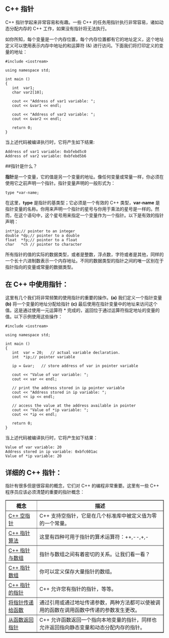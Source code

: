 ## C++ 指针

C++ 指针学起来非常容易和有趣。一些 C++ 的任务用指针执行非常容易，诸如动态分配内存的 C++ 工作，如果没有指针将无法执行。  

如你所知，每个变量是一个内存位置，每个内存位置都有它的地址定义，这个地址定义可以使用表示内存中地址的和运算符 (&) 进行访问。下面我们将打印定义的变量的地址：  

    #include <iostream>
    
    using namespace std;
    
    int main ()
    {
       int  var1;
       char var2[10];
    
       cout << "Address of var1 variable: ";
       cout << &var1 << endl;
    
       cout << "Address of var2 variable: ";
       cout << &var2 << endl;
    
       return 0;
    }

当上述代码被编译执行时，它将产生如下结果:  

    Address of var1 variable: 0xbfebd5c0
    Address of var2 variable: 0xbfebd5b6

##指针是什么？

**指针**是一个变量，它的值是另一个变量的地址。像任何变量或常量一样，你必须在使用它之前声明一个指针。指针变量声明的一般形式为：  

    type *var-name;

在这里，**type** 是指针的基类型；它必须是一个有效的 C++ 类型，**var-name** 是指针变量的名称。你用来声明一个指针的星号与你用于乘法的星号是一样的。然而，在这个语句中，这个星号用来指定一个变量作为一个指针。以下是有效的指针声明：  

    int*ip;// pointer to an integer
    double *dp;// pointer to a double
    float  *fp;// pointer to a float
    char   *ch // pointer to character

所有指针的值的实际的数据类型，或者是整数，浮点数，字符或者是其他，同样的一个长十六进制数表示一个内存地址。不同的数据类型的指针之间的唯一区别在于指针指向的变量或常量的数据类型。   

## 在 C++ 中使用指针：  

这里有几个我们将非常频繁的使用指针的重要的操作。**(a)** 我们定义一个指针变量 **(b)** 将一个变量的地址分配给指针 **(c)** 最后使用在指针变量中的地址来访问这个值。这是通过使用一元运算符 * 完成的，返回位于通过运算符指定地址的变量的值。以下示例使用这些操作：  

    #include <iostream>
    
    using namespace std;
    
    int main ()
    {
       int  var = 20;   // actual variable declaration.
       int  *ip;// pointer variable 
    
       ip = &var;   // store address of var in pointer variable
    
       cout << "Value of var variable: ";
       cout << var << endl;
    
       // print the address stored in ip pointer variable
       cout << "Address stored in ip variable: ";
       cout << ip << endl;
    
       // access the value at the address available in pointer
       cout << "Value of *ip variable: ";
       cout << *ip << endl;
    
       return 0;
    }
    
当上述代码被编译执行时，它将产生如下结果：  

    Value of var variable: 20
    Address stored in ip variable: 0xbfc601ac
    Value of *ip variable: 20

## 详细的 C++ 指针：

指针有很多但是很容易的概念，它们对 C++ 的编程非常重要。这里有一些 C++ 程序员应该必须清楚的重要的指针概念：

<table border="1">
<tr>
<th>概念</th>
<th>描述</th>
</tr>
<tr>
<td><a href="http://www.tutorialspoint.com/cplusplus/cpp_null_pointers.htm">C++ 空指针</a></td>
<td>C++ 支持空指针，它是在几个标准库中被定义值为零的一个常量。</td>
</tr>
<tr>
<td><a href="http://www.tutorialspoint.com/cplusplus/cpp_pointer_arithmatic.htm">C++ 指针算法</a></td>
<td> 这里有四种可用于指针的算术运算符：++,--,+,-</td>
</tr>
<tr>
<td><a href="http://www.tutorialspoint.com/cplusplus/cpp_pointers_vs_arrays.htm">C++ 指针与数组</a></td>
<td> 指针与数组之间有着密切的关系。让我们看一看？</td>
</tr>
<tr>
<td><a href="http://www.tutorialspoint.com/cplusplus/cpp_array_of_pointers.htm">C++ 指针数组</a></td>
<td>你可以定义保存大量指针的数组。</td>
</tr>
<tr>
<td><a href="http://www.tutorialspoint.com/cplusplus/cpp_pointer_to_pointer.htm">C++ 指针的指针</a> </td>
<td>C++ 允许您有指针的指针，等等。</td>
</tr>
<tr>
<td><a href="http://www.tutorialspoint.com/cplusplus/cpp_passing_pointers_to_functions.htm">将指针传递给函数</a></td>
<td>通过引用或通过地址传递参数，两种方法都可以使被调用的函数在调用函数中传递的参数发生更改。</td>
</tr>
<tr>
<td><a href="http://www.tutorialspoint.com/cplusplus/cpp_return_pointer_from_functions.htm">从函数返回指针</a></td>
<td>C++ 允许函数返回一个指向本地变量的指针，同样也允许返回指向静态变量和动态分配内存的指针。</td>
</tr>
</table>        
     
    
   
      

